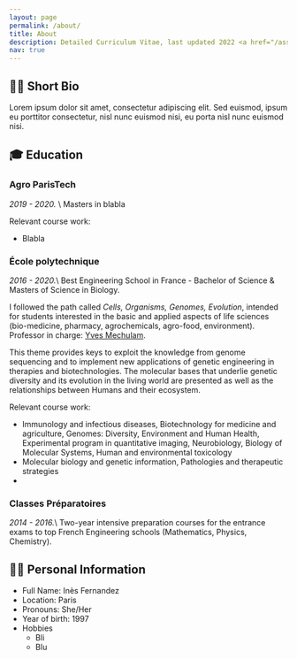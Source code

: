 ```yaml
---
layout: page
permalink: /about/
title: About
description: Detailed Curriculum Vitae, last updated 2022 <a href="/assets/pdf/cv.pdf"><i class="fas fa-download"></i></a>
nav: true
---
```



## 👩‍🔬 Short Bio

Lorem ipsum dolor sit amet, consectetur adipiscing elit. Sed euismod, ipsum eu porttitor consectetur, nisl nunc euismod nisi, eu porta nisl nunc euismod nisi.

## 🎓 Education

### Agro ParisTech
*2019 - 2020.* \\
Masters in blabla

Relevant course work:
- Blabla


### École polytechnique 
*2016 - 2020.*\\
Best Engineering School in France - Bachelor of Science & Masters of Science in Biology.

I followed the path called *Cells, Organisms, Genomes, Evolution*, intended for students interested in the basic and applied aspects of life sciences (bio-medicine, pharmacy, agrochemicals, agro-food, environment). Professor in charge: [Yves Mechulam](https://www.polytechnique.edu/annuaire/fr/users/yves.mechulam).

This theme provides keys to exploit the knowledge from genome sequencing and to implement new applications of genetic engineering in therapies and biotechnologies. 
The molecular bases that underlie genetic diversity and its evolution in the living world are presented as well as the relationships between Humans and their ecosystem.

Relevant course work:
- Immunology and infectious diseases, Biotechnology for medicine and agriculture, Genomes: Diversity, Environment and Human Health, Experimental program in quantitative imaging, Neurobiology, Biology of Molecular Systems, Human and environmental toxicology
- Molecular biology and genetic information, Pathologies and therapeutic strategies
- 

### Classes Préparatoires
*2014 - 2016.*\\
Two-year intensive preparation courses for the entrance exams to top French Engineering schools (Mathematics, Physics, Chemistry).  


## 🙋‍♀️ Personal Information

- Full Name: Inès Fernandez
- Location: Paris
- Pronouns: She/Her
- Year of birth: 1997 
- Hobbies
    - Bli
    - Blu
